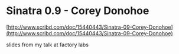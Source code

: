 <!--
id: 107763551
link: http://tumblr.atmos.org/post/107763551/sinatra-0-9-corey-donohoe
slug: sinatra-0-9-corey-donohoe
date: Thu May 14 2009 10:04:29 GMT-0700 (PDT)
publish: 2009-05-014
tags: 
title: Sinatra 0.9 - Corey Donohoe
-->


Sinatra 0.9 - Corey Donohoe
===========================

[http://www.scribd.com/doc/15440443/Sinatra-09-Corey-Donohoe](http://www.scribd.com/doc/15440443/Sinatra-09-Corey-Donohoe)

slides from my talk at factory labs

